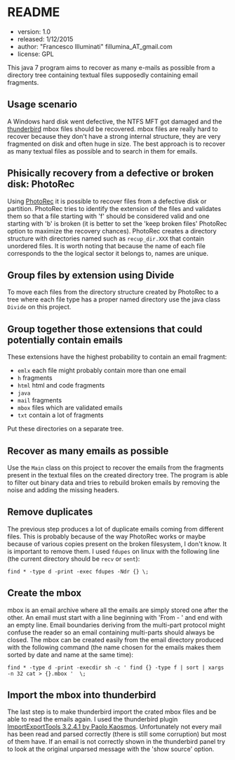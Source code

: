 README
======

* version: 1.0
* released: 1/12/2015
* author: "Francesco Illuminati" fillumina_AT_gmail.com
* license: GPL

This java 7 program aims to recover as many e-mails as possible from a directory
tree containing textual files supposedly containing email fragments.


Usage scenario
--------------
A Windows hard disk went defective, the NTFS MFT got damaged and the
[thunderbird](https://www.mozilla.org/en-US/thunderbird/) mbox files should be
recovered. mbox files are really hard to recover because they don't have
a strong internal structure, they are very fragmented on disk and often
huge in size.
The best approach is to recover as many textual files as possible and
to search in them for emails.


Phisically recovery from a defective or broken disk: PhotoRec
-------------------------------------------------------------
Using [PhotoRec](http://www.cgsecurity.org/wiki/PhotoRec) it is possible to
recover files from a defective disk or partition. PhotoRec tries to identify
the extension of the files and validates them so that a file starting with 'f'
should be considered valid and one starting with 'b' is broken
(it is better to set the 'keep broken files' PhotoRec option to maximize the
recovery chances).
PhotoRec creates a directory structure with
directories named such as `recup_dir.XXX` that contain unordered files.
It is worth noting that because the name of each file corresponds to the
the logical sector it belongs to, names are unique.

Group files by extension using Divide
-------------------------------------
To move each files from the directory structure created by PhotoRec to a
tree where each file type has a proper named directory use the java class
`Divide` on this project.

Group together those extensions that could potentially contain emails
---------------------------------------------------------------------
These extensions have the highest probability to contain an email fragment:

* `emlx`  each file might probably contain more than one email
* `h`     fragments
* `html`  html and code fragments
* `java`
* `mail`  fragments
* `mbox`  files which are validated emails
* `txt`   contain a lot of fragments

Put these directories on a separate tree.

Recover as many emails as possible
----------------------------------
Use the `Main` class on this project to recover the emails from the fragments
present in the textual files on the created directory tree.
The program is able to filter out binary data and tries to
rebuild broken emails by removing the noise and adding the missing headers.


Remove duplicates
-----------------
The previous step produces a lot of duplicate emails coming
from different files. This is probably because of the way PhotoRec works or maybe
because of various copies present on the broken filesystem, I don't know. It is
important to remove them. I used `fdupes` on linux with the following
line (the current directory should be `recv` or `sent`):

    find * -type d -print -exec fdupes -Ndr {} \;


Create the mbox
---------------
mbox is an email archive where all the emails are simply stored one after the
other. An email must start with a line beginning with 'From - ' and
end with an empty line. Email boundaries deriving from the multi-part protocol
might confuse the reader so an email containing multi-parts should always be
closed. The mbox can be created easily from the email directory produced
with the following command (the name chosen for the emails makes them sorted by
date and name at the same time):

    find * -type d -print -execdir sh -c ' find {} -type f | sort | xargs -n 32 cat > {}.mbox '  \;

Import the mbox into thunderbird
--------------------------------
The last step is to make thunderbird import the crated mbox files and be able to
read the emails again. I used the thunderbird plugin
[ImportExportTools 3.2.4.1 by Paolo Kaosmos](https://freeshell.de/~kaosmos/index-en.html).
Unfortunately not every mail has been read and parsed correctly (there is still
some corruption) but most of them have. If an email is not correctly shown
in the thunderbird panel try to look at the original unparsed message with the
'show source' option.
